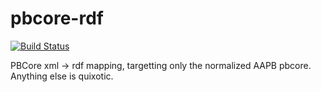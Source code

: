 # pbcore-rdf

[![Build Status](https://travis-ci.org/WGBH/pbcore-rdf.svg?branch=first)](https://travis-ci.org/WGBH/pbcore-rdf)

PBCore xml -> rdf mapping, targetting only the normalized AAPB pbcore. Anything else is quixotic.
